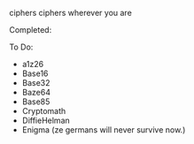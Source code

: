 ciphers ciphers wherever you are

Completed:

To Do:
* a1z26
* Base16
* Base32
* Baze64
* Base85
* Cryptomath
* DiffieHelman
* Enigma (ze germans will never survive now.)
